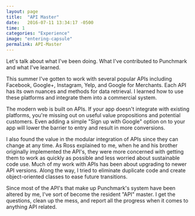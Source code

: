 ```yaml
---
layout: page
title:  "API Master"
date:   2016-07-11 13:34:17 -0500
time: 1
categories: "Experience"
image: "entering-capsule"
permalink: API-Master 
---
```

Let's talk about what I've been doing. What I've contributed to Punchmark and what I've learned.

This summer I've gotten to work with several popular APIs including Facebook, Google+, Instagram, Yelp, and Google for Merchants. Each API has its own nuances and methods for data retrieval. I learned how to use these platforms and integrate them into a commercial system.

The modern web is built on APIs. If your app doesn't integrate with existing platforms, you're missing out on useful value propositions and potential customers. Even adding a simple "Sign up with Google" option on to your app will lower the barrier to entry and result in more conversions.
 
I also found the value in the modular integration of APIs since they can change at any time. As Ross explained to me, when he and his brother originally implemented the API's, they were more concerned with getting them to work as quickly as possible and less worried about sustainable code use. Much of my work with APIs has been about upgrading to newer API versions. Along the way, I tried to eliminate duplicate code and create object-oriented classes to ease future transitions.

Since most of the API's that make up Punchmark's system have been altered by me, I've sort of become the resident "API" master. I get the questions, clean up the mess, and report all the progress when it comes to anything API related.  

